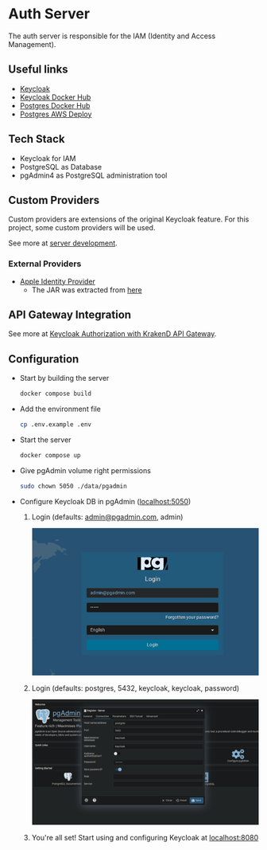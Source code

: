 # Auth Server

The auth server is responsible for the IAM (Identity and Access Management).

## Useful links

- [Keycloak](https://www.keycloak.org/)
- [Keycloak Docker Hub](https://hub.docker.com/r/keycloak/keycloak/)
- [Postgres Docker Hub](https://hub.docker.com/_/postgres/)
- [Postgres AWS Deploy](https://aws.amazon.com/getting-started/hands-on/create-connect-postgresql-db/)

## Tech Stack
- Keycloak for IAM
- PostgreSQL as Database
- pgAdmin4 as PostgreSQL administration tool

## Custom Providers
Custom providers are extensions of the original Keycloak feature. For this project, some custom providers will be used.

See more at [server development](https://www.keycloak.org/docs/latest/server_development/).

### External Providers
- [Apple Identity Provider](https://github.com/klausbetz/apple-identity-provider-keycloak)
    - The JAR was extracted from [here](https://github.com/klausbetz/apple-identity-provider-keycloak/releases/tag/1.7.0)

## API Gateway Integration
See more at [Keycloak Authorization with KrakenD API Gateway](https://www.krakend.io/docs/authorization/keycloak/).

## Configuration
- Start by building the server
    ```sh
    docker compose build
    ```
- Add the environment file
    ```sh
    cp .env.example .env
    ```
- Start the server
    ```sh
    docker compose up
    ```
- Give pgAdmin volume right permissions
    ```sh
    sudo chown 5050 ./data/pgadmin
    ```
- Configure Keycloak DB in pgAdmin ([localhost:5050](http://localhost:5050))
    1. Login (defaults: admin@pgadmin.com, admin)

        ![pgAdmin Login](docs/_media/pgAdmin_login.png)

    2. Login (defaults: postgres, 5432, keycloak, keycloak, password)

        ![pgAdmin Register](docs/_media/pgAdmin_register.png)

    3. You're all set! Start using and configuring Keycloak at [localhost:8080](http://localhost:8080)